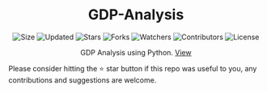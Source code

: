 <div align="center">

# GDP-Analysis

![Size](https://img.shields.io/github/repo-size/2kabhishek/GDP-Analysis?style=plastic&color=0f0&label=Size)
![Updated](https://img.shields.io/github/last-commit/2kabhishek/GDP-Analysis?style=plastic&color=f00&label=Updated)
![Stars](https://img.shields.io/github/stars/2kabhishek/GDP-Analysis?style=plastic&color=ffc801&label=Stars)
![Forks](https://img.shields.io/github/forks/2kabhishek/GDP-Analysis?style=plastic&color=003cff&label=Forks)
![Watchers](https://img.shields.io/github/watchers/2kabhishek/GDP-Analysis?style=plastic&color=ff5500&label=Watchers)
![Contributors](https://img.shields.io/github/contributors/2kabhishek/GDP-Analysis?style=plastic&color=f0f&label=Contributors)
![License](https://img.shields.io/github/license/2kabhishek/GDP-Analysis?style=plastic&color=555&label=License)

GDP Analysis using Python.
[View](https://colab.research.google.com/github/2KAbhishek/GDP-Analysis/blob/master/GDP-Analysis.ipynb)

</div>

Please consider hitting the ⭐ star button if this repo was useful to you, any contributions and suggestions are welcome.

